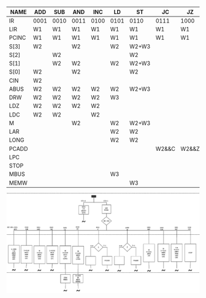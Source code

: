 NAME  | ADD  | SUB  | AND  | INC  | LD   | ST    | JC    | JZ    | JMP  | *XOR | *DEC | *STP
------|------|------|------|------|------|-------|-------|-------|------|------|------|-----
IR    | 0001 | 0010 | 0011 | 0100 | 0101 | 0110  | 0111  | 1000  | 1001 | 1010 | 1011 | 1110
LIR   | W1   | W1   | W1   | W1   | W1   | W1    | W1    | W1    | W1   | W1   | W1   | W1
PCINC | W1   | W1   | W1   | W1   | W1   | W1    | W1    | W1    | W1   | W1   | W1   | W1
S[3]  | W2   |      | W2   |      | W2   | W2+W3 |       |       | W2   |      | W2   |
S[2]  |      | W2   |      |      |      | W2    |       |       | W2   | W2   | W2   |
S[1]  |      | W2   | W2   |      | W2   | W2+W3 |       |       | W2   | W2   | W2   |
S[0]  | W2   |      | W2   |      |      | W2    |       |       | W2   |      | W2   |
CIN   | W2   |      |      |      |      |       |       |       |      |      | W2   |
ABUS  | W2   | W2   | W2   | W2   | W2   | W2+W3 |       |       | W2   | W2   | W2   |
DRW   | W2   | W2   | W2   | W2   | W3   |       |       |       |      | W2   | W2   |
LDZ   | W2   | W2   | W2   | W2   |      |       |       |       |      | W2   | W2   |
LDC   | W2   | W2   |      | W2   |      |       |       |       |      |      | W2   |
M     |      |      | W2   |      | W2   | W2+W3 |       |       | W2   | W2   |      |
LAR   |      |      |      |      | W2   | W2    |       |       |      |      |      |
LONG  |      |      |      |      | W2   | W2    |       |       |      |      |      |
PCADD |      |      |      |      |      |       | W2&&C | W2&&Z |      |      |      |
LPC   |      |      |      |      |      |       |       |       | W2   |      |      |
STOP  |      |      |      |      |      |       |       |       |      |      |      | W2
MBUS  |      |      |      |      | W3   |       |       |       |      |      |      |
MEMW  |      |      |      |      |      | W3    |       |       |      |      |      |

![](instruction_graph.png)
